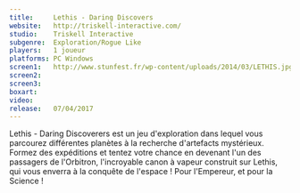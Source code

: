 ```yaml
---
title:     Lethis - Daring Discovers
website:   http://triskell-interactive.com/
studio:    Triskell Interactive
subgenre:  Exploration/Rogue Like
players:   1 joueur
platforms: PC Windows
screen1:   http://www.stunfest.fr/wp-content/uploads/2014/03/LETHIS.jpg
screen2:
screen3:
boxart:
video:
release:   07/04/2017
---
```


Lethis - Daring Discoverers est un jeu d'exploration dans lequel vous parcourez différentes planètes à la recherche d'artefacts mystérieux. Formez des expéditions et tentez votre chance en devenant l'un des passagers de l'Orbitron, l'incroyable canon à vapeur construit sur Lethis, qui vous enverra à la conquête de l'espace ! Pour l'Empereur, et pour la Science !
